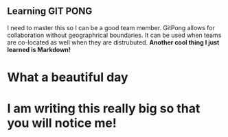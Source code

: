 ## Learning GIT PONG
I need to master this so I can be a good team member. GitPong allows for collaboration without geographrical boundaries. It can be used when teams are co-located as well when they are distrubuted.
**Another cool thing I just learned is Markdown!**

# What a beautiful day

# I am writing this really big so that you will notice me!
